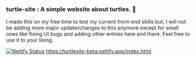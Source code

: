 ### turtle-site : A simple website about turtles. 🐢

I made this on my free time to test my current front-end skills but, I will not be adding more major update/changes to this anymore except for small ones like fixing UI bugs and adding other entries here and there. Feel free to use it to your liking.

[![Netlify Status](https://api.netlify.com/api/v1/badges/343e5b1e-739d-4be6-b1ef-e7a8e6168152/deploy-status)](https://app.netlify.com/sites/turtlesite-beta/deploys)
https://turtlesite-beta.netlify.app/index.html
